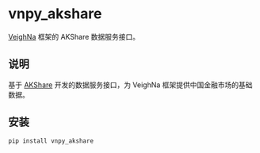 # vnpy_akshare

[VeighNa](https://www.vnpy.com) 框架的 AKShare 数据服务接口。

## 说明

基于 [AKShare](https://akshare.akfamily.xyz/) 开发的数据服务接口，为 VeighNa 框架提供中国金融市场的基础数据。

## 安装

```bash
pip install vnpy_akshare
```